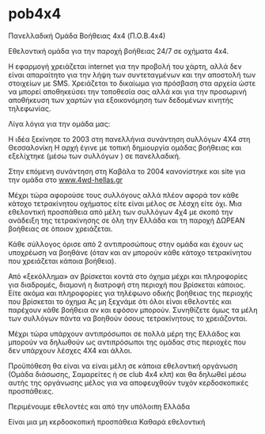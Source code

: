 # pob4x4
Πανελλαδική Ομάδα Βοήθειας 4x4 (Π.Ο.Β.4x4)

Εθελοντική ομάδα για την παροχή βοήθειας 24/7 σε οχήματα 4x4.

Η εφαρμογή χρειάζεται internet για την προβολή του χάρτη, αλλά δεν είναι απαραίτητο για την λήψη των συντεταγμένων και την αποστολή των στοιχείων με SMS.
Χρειάζεται το δικαίωμα για πρόσβαση στα αρχεία ώστε να μπορεί αποθηκεύσει την τοποθεσία σας αλλά και για την προσωρινή αποθήκευση των χαρτών για εξοικονόμηση των δεδομένων κινητής τηλεφωνίας.

Λίγα λόγια για την ομάδα μας:

Η ιδέα ξεκίνησε το 2003 στη πανελλήνια συνάντηση συλλόγων 4Χ4 στη Θεσσαλονίκη
Η αρχή έγινε με τοπική δημιουργία ομάδας βοήθειας και εξελίχτηκε (μέσω των συλλόγων ) σε πανελλαδική.

Στην επόμενη συνάντηση στη Καβάλα το 2004 κανονίστηκε και site για την ομάδα στο www.4wd-hellas.gr

Μέχρι τώρα αφορούσε τους συλλόγους αλλά πλέον αφορά τον κάθε κάτοχο τετρακίνητου οχήματος είτε είναι μέλος σε λέσχη είτε όχι.
Μια εθελοντική προσπάθεια από μέλη των συλλόγων 4χ4 με σκοπό την ανάδειξη της τετρακίνησης σε όλη την Ελλάδα και τη παροχή ΔΩΡΕΑΝ βοήθειας σε όποιον χρειάζεται.

Κάθε σύλλογος όρισε από 2 αντιπροσώπους στην ομάδα και έχουν ως υποχρέωση να βοηθάνε (όταν και αν μπορούν κάθε κάτοχο τετρακίνητου που χρειάζεται κάποια βοήθεια).

Από «ξεκόλλημα» αν βρίσκεται κοντά στο όχημα μέχρι και πληροφορίες για διαδρομές, διαμονή η διατροφή στη περιοχή που βρίσκεται κάποιος. Είτε ακόμα και πληροφορίες για τηλέφωνο οδικής βοήθειας της περιοχής που βρίσκεται το όχημα
Ας μη ξεχνάμε ότι όλοι είναι εθελοντές και παρέχουν κάθε βοήθεια αν και εφόσον μπορούν.
Συνηθίζετε όμως τα μέλη των συλλόγων πάντα να βοηθούν όσους τετρακίνητους το χρειάζονται.

Μέχρι τώρα υπάρχουν αντιπρόσωποι σε πολλά μέρη της Ελλάδος και μπορούν να δηλωθούν ως αντιπρόσωποι της ομάδας στις περιοχές που δεν υπάρχουν λέσχες 4Χ4 και άλλοι.

Προϋπόθεση θα είναι να είναι μέλη σε κάποια εθελοντική οργάνωση (Ομάδα διάσωσης, Σαμαρείτες ή σε club 4x4 κλπ) και θα δηλωθεί μέσω αυτής της οργάνωσης μέλος για να αποφευχθούν τυχόν κερδοσκοπικές προσπάθειες.

Περιμένουμε εθελοντές και από την υπόλοιπη Ελλάδα

Είναι μια μη κερδοσκοπική προσπάθεια
Καθαρά εθελοντική
